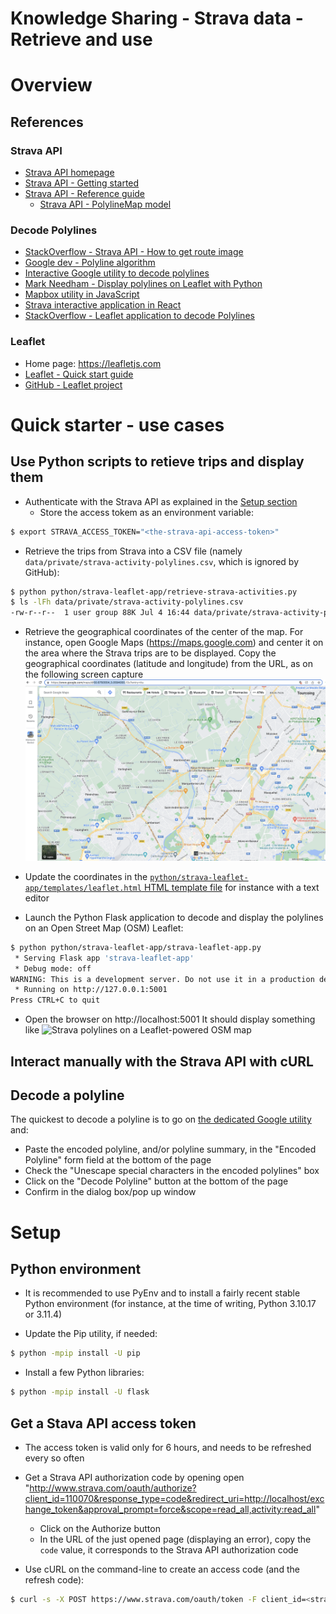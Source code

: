 Knowledge Sharing - Strava data - Retrieve and use
===================================================

# Overview

## References

### Strava API
* [Strava API homepage](https://developers.strava.com/)
* [Strava API - Getting started](https://developers.strava.com/docs/getting-started/)
* [Strava API - Reference guide](https://developers.strava.com/docs/reference/)
  + [Strava API - PolylineMap model](https://developers.strava.com/docs/reference/#api-models-PolylineMap)

### Decode Polylines
* [StackOverflow - Strava API - How to get route image](https://stackoverflow.com/questions/48017792/strava-api-how-to-get-route-image)
* [Google dev - Polyline algorithm](https://developers.google.com/maps/documentation/utilities/polylinealgorithm)
* [Interactive Google utility to decode polylines](https://developers.google.com/maps/documentation/utilities/polylineutility)
* [Mark Needham - Display polylines on Leaflet with Python](https://www.markhneedham.com/blog/2017/04/29/leaflet-strava-polylines-osm/)
* [Mapbox utility in JavaScript](https://github.com/mapbox/polyline)
* [Strava interactive application in React](https://github.com/burger-mtbkr/strava-react-app)
* [StackOverflow - Leaflet application to decode Polylines](https://stackoverflow.com/questions/40694161/decoding-google-maps-api-encoded-overview-polyline-with-javascript-for-use-in-ma/40728445#40728445)

### Leaflet
* Home page: https://leafletjs.com
* [Leaflet - Quick start guide](https://leafletjs.com/examples/quick-start/)
* [GitHub - Leaflet project](https://github.com/Leaflet/Leaflet)

# Quick starter - use cases

## Use Python scripts to retieve trips and display them
* Authenticate with the Strava API as explained in the [Setup section](#setup)
  + Store the access tokem as an environment variable:
```bash
$ export STRAVA_ACCESS_TOKEN="<the-strava-api-access-token>"
```

* Retrieve the trips from Strava into a CSV file (namely
  `data/private/strava-activity-polylines.csv`, which is ignored by GitHub):
```bash
$ python python/strava-leaflet-app/retrieve-strava-activities.py
$ ls -lFh data/private/strava-activity-polylines.csv
-rw-r--r--  1 user group 88K Jul 4 16:44 data/private/strava-activity-polylines.csv
```

* Retrieve the geographical coordinates of the center of the map. For instance,
  open Google Maps (https://maps.google.com) and center it on the area
  where the Strava trips are to be displayed. Copy the geographical coordinates
  (latitude and longitude) from the URL, as on the following screen capture
  ![Google Maps - Copy the geo coordinates](img/google-maps-lil.png)

* Update the coordinates in the
  [`python/strava-leaflet-app/templates/leaflet.html` HTML template file](python/strava-leaflet-app/templates/leaflet.html#19)
  for instance with a text editor

* Launch the Python Flask application to decode and display the polylines on
  an Open Street Map (OSM) Leaflet:
```bash
$ python python/strava-leaflet-app/strava-leaflet-app.py 
 * Serving Flask app 'strava-leaflet-app'
 * Debug mode: off
WARNING: This is a development server. Do not use it in a production deployment. Use a production WSGI server instead.
 * Running on http://127.0.0.1:5001
Press CTRL+C to quit
```

* Open the browser on http://localhost:5001
  It should display something like
  ![Strava polylines on a Leaflet-powered OSM map](img/strava-polylines-leaflet-osm-lille.png)

## Interact manually with the Strava API with cURL


## Decode a polyline
The quickest to decode a polyline is to go on
[the dedicated Google utility](https://developers.google.com/maps/documentation/utilities/polylineutility)
and:
* Paste the encoded polyline, and/or polyline summary, in the
  "Encoded Polyline" form field at the bottom of the page
* Check the "Unescape special characters in the encoded polylines" box
* Click on the "Decode Polyline" button at the bottom of the page
* Confirm in the dialog box/pop up window

# Setup

## Python environment
* It is recommended to use PyEnv and to install a fairly recent stable Python
  environment (for instance, at the time of writing, Python 3.10.17 or 3.11.4)

* Update the Pip utility, if needed:
```bash
$ python -mpip install -U pip
```

* Install a few Python libraries:
```bash
$ python -mpip install -U flask
```

## Get a Stava API access token
* The access token is valid only for 6 hours, and needs to be refreshed
  every so often

* Get a Strava API authorization code by opening
  open "http://www.strava.com/oauth/authorize?client_id=110070&response_type=code&redirect_uri=http://localhost/exchange_token&approval_prompt=force&scope=read_all,activity:read_all"
  + Click on the Authorize button
  + In the URL of the just opened page (displaying an error), copy the `code`
    value, it corresponds to the Strava API authorization code

* Use cURL on the command-line to create an access code (and the refresh code):
```bash
$ curl -s -X POST https://www.strava.com/oauth/token -F client_id=<strava-api-client-id> -F client_secret=<strava-api-client-secret> -F code=<strava-api-authorization-code> -F grant_type=authorization_code | jq
```
```javascript

```



